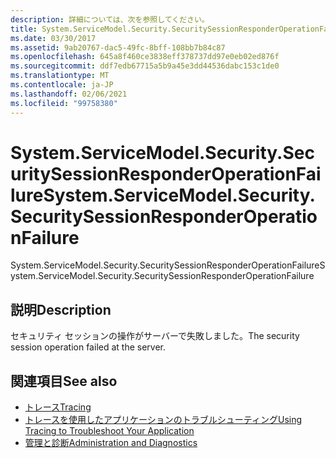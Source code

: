 ```yaml
---
description: 詳細については、次を参照してください。
title: System.ServiceModel.Security.SecuritySessionResponderOperationFailure
ms.date: 03/30/2017
ms.assetid: 9ab20767-dac5-49fc-8bff-108bb7b84c87
ms.openlocfilehash: 645a8f460ce3838eff378737dd97e0eb02ed876f
ms.sourcegitcommit: ddf7edb67715a5b9a45e3dd44536dabc153c1de0
ms.translationtype: MT
ms.contentlocale: ja-JP
ms.lasthandoff: 02/06/2021
ms.locfileid: "99758380"
---
```

# <a name="systemservicemodelsecuritysecuritysessionresponderoperationfailure"></a><span data-ttu-id="bcdfc-103">System.ServiceModel.Security.SecuritySessionResponderOperationFailure</span><span class="sxs-lookup"><span data-stu-id="bcdfc-103">System.ServiceModel.Security.SecuritySessionResponderOperationFailure</span></span>

<span data-ttu-id="bcdfc-104">System.ServiceModel.Security.SecuritySessionResponderOperationFailure</span><span class="sxs-lookup"><span data-stu-id="bcdfc-104">System.ServiceModel.Security.SecuritySessionResponderOperationFailure</span></span>  
  
## <a name="description"></a><span data-ttu-id="bcdfc-105">説明</span><span class="sxs-lookup"><span data-stu-id="bcdfc-105">Description</span></span>  

 <span data-ttu-id="bcdfc-106">セキュリティ セッションの操作がサーバーで失敗しました。</span><span class="sxs-lookup"><span data-stu-id="bcdfc-106">The security session operation failed at the server.</span></span>  
  
## <a name="see-also"></a><span data-ttu-id="bcdfc-107">関連項目</span><span class="sxs-lookup"><span data-stu-id="bcdfc-107">See also</span></span>

- [<span data-ttu-id="bcdfc-108">トレース</span><span class="sxs-lookup"><span data-stu-id="bcdfc-108">Tracing</span></span>](index.md)
- [<span data-ttu-id="bcdfc-109">トレースを使用したアプリケーションのトラブルシューティング</span><span class="sxs-lookup"><span data-stu-id="bcdfc-109">Using Tracing to Troubleshoot Your Application</span></span>](using-tracing-to-troubleshoot-your-application.md)
- [<span data-ttu-id="bcdfc-110">管理と診断</span><span class="sxs-lookup"><span data-stu-id="bcdfc-110">Administration and Diagnostics</span></span>](../index.md)
